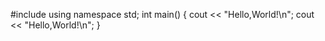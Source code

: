 #include <iostream>
using namespace std;
int main()
{
cout << "Hello,World!\n";
cout << "Hello,World!\n";
}
